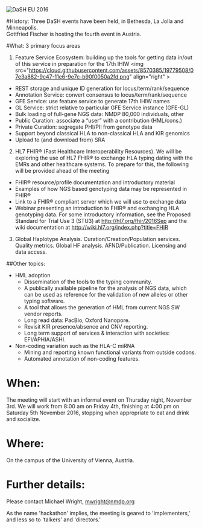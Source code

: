 <img src="https://cloud.githubusercontent.com/assets/8570385/19779491/f8e4c816-9c46-11e6-9e16-a5eea6da15a6.png" alt="DaSH EU 2016" />

#History:
Three DaSH events have been held, in Bethesda, La Jolla and Minneapolis.<br />
Gottfried Fischer is hosting the fourth event in Austria.

#What:
3 primary focus areas

1. Feature Service Ecosystem: building up the tools for getting data in/out of this service in preparation for the 17th IHIW
<img src="https://cloud.githubusercontent.com/assets/8570385/19779508/07e3a882-9c47-11e6-9e7c-b90f0050a2fd.png" align="right" \> 
  - REST storage and unique ID generation for locus/term/rank/sequence
  - Annotation Service: convert consensus to locus/term/rank/sequence
  - GFE Service: use feature service to generate 17th IHIW names
  - GL Service: strict relative to particular GFE Service instance (GFE-GL)
  - Bulk loading of full-gene NGS data: NMDP 80,000 individuals, other
  - Public Curation: associate a “user” with a contribution (HML/cons.)
  - Private Curation: segregate PHI/PII from genotype data
  - Support beyond classical HLA to non-classical HLA and KIR genomics
  - Upload to (and download from) SRA

2. HL7 FHIR® (Fast Healthcare Interoperability Resources). We will be exploring the use of HL7 FHIR® to exchange HLA typing dating with the EMRs and other healthcare systems. To prepare for this, the following will be provided ahead of the meeting
  - FHIR® resource/profile documentation and introductory material
  - Examples of how NGS based genotyping data may be represented in FHIR®
  - Link to a FHIR® compliant server which we will use to exchange data
  - Webinar presenting an introduction to FHIR® and exchanging HLA genotyping data.
For some introductory information, see the Proposed Standard for Trial Use 3 (STU3) at http://hl7.org/fhir/2016Sep and the wiki documentation at http://wiki.hl7.org/index.php?title=FHIR

3. Global Haplotype Analysis. Curation/Creation/Population services. Quality metrics. Global HF analysis. AFND/Publication. Licensing and data access.

##Other topics:
- HML adoption
  - Dissemination of the tools to the typing community.
  - A publically available pipeline for the analysis of NGS data, which can be used as reference for the validation of new alleles or other typing software.
  - A tool that allows the generation of HML from current NGS SW vendor reports.
  - Long read data: PacBio, Oxford Nanopore.
  - Revisit KIR presence/absence and CNV reporting.
  - Long term support of services & interaction with societies: EFI/APHIA/ASHI.
- Non-coding variation such as the HLA-C miRNA
  - Mining and reporting known functional variants from outside codons.
  - Automated annotation of non-coding features.
# When: 
The meeting will start with an informal event on Thursday night, November 3rd. We will work from 8:00 am on Friday 4th, finishing at 4:00 pm on Saturday 5th November 2016, stopping when appropriate to eat and drink and socialize.

# Where:
On the campus of the University of Vienna, Austria.

# Further details:
Please contact Michael Wright, mwright@nmdp.org

As the name 'hackathon' implies, the meeting is geared to 'implementers,' and less so to 'talkers' and 'directors.' 
